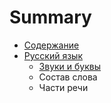 # Summary

* [Содержание](README.md)
* [Русский язык](russian-language/README.md)
    * [Звуки и буквы](russian-language/01-Proiznoshenie-i-zapis-zvukov.md)
    * Состав слова
    * Части речи

